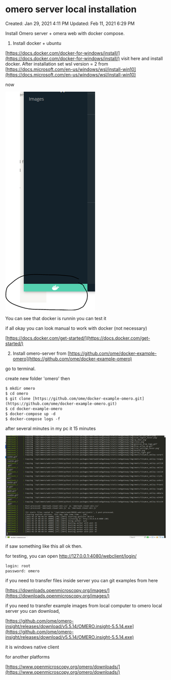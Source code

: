 # omero server local installation

Created: Jan 29, 2021 4:11 PM
Updated: Feb 11, 2021 6:29 PM

Install Omero server + omera web with docker compose.

1) Install docker + ubuntu

[https://docs.docker.com/docker-for-windows/install/](https://docs.docker.com/docker-for-windows/install/) visit here and install docker.
After installation
set wsl version = 2 from
[https://docs.microsoft.com/en-us/windows/wsl/install-win10](https://docs.microsoft.com/en-us/windows/wsl/install-win10)

now

![omero%20server%20local%20instalation/Untitled.png](omero%20server%20local%20instalation/Untitled.png)

You can see that docker is runnin you can test it

if all okay you can look manual to work with docker (not necessary)

[https://docs.docker.com/get-started/](https://docs.docker.com/get-started/)

2) Install omero-server from [https://github.com/ome/docker-example-omero](https://github.com/ome/docker-example-omero)

go to terminal.

create new folder 'omero' then
```shell
$ mkdir omero
$ cd omero
$ git clone [https://github.com/ome/docker-example-omero.git](https://github.com/ome/docker-example-omero.git)
$ cd docker-example-omero
$ docker-compose up -d
$ docker-compose logs -f
```

after several minutes in my pc it 15 minutes

![omero%20server%20local%20instalation/Untitled%201.png](omero%20server%20local%20instalation/Untitled%201.png)

if saw something like this all ok then.

for testing, you can open http://127.0.0.1:4080/webclient/login/
```
login: root
password: omero 
```

if you need to transfer files inside server you can git examples from here

[https://downloads.openmicroscopy.org/images/](https://downloads.openmicroscopy.org/images/)

if you need to transfer example images from local computer to omero local server you can download,

[https://github.com/ome/omero-insight/releases/download/v5.5.14/OMERO.insight-5.5.14.exe](https://github.com/ome/omero-insight/releases/download/v5.5.14/OMERO.insight-5.5.14.exe)

it is windows native client

for another platforms

[https://www.openmicroscopy.org/omero/downloads/](https://www.openmicroscopy.org/omero/downloads/)
